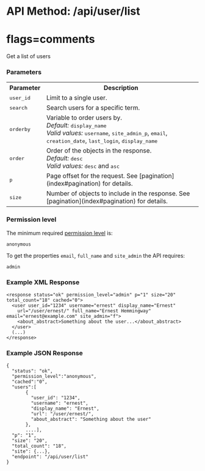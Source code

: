 # API Method: /api/user/list
# flags=comments

Get a list of users

### Parameters

<table class="pretty">
  <tr><th>Parameter</th><th>Description</th></tr>

  <tr>
    <td>
      <tt>user_id</tt> 
    </td>
    <td>
      Limit to a single user.
    </td>
  </tr>

  <tr>
    <td>
      <tt>search</tt>
    </td>
    <td>
      Search users for a specific term.
    </td>
  </tr>

  <tr>
    <td>
      <tt>orderby</tt>
    </td>
    <td>
      Variable to order users by.<br/>
      <i>Default:</i> <tt>display_name</tt><br/>
      <i>Valid values:</i> <tt>username</tt>, <tt>site_admin_p</tt>, <tt>email</tt>, <tt>creation_date</tt>, <tt>last_login</tt>, <tt>display_name</tt>
    </td>
  </tr>

  <tr>
    <td>
      <tt>order</tt>
    </td>
    <td>
      Order of the objects in the response.<br/>
      <i>Default:</i> <tt>desc</tt><br/>
      <i>Valid values:</i> <tt>desc</tt> and <tt>asc</tt>
    </td>
  </tr>

  <tr>
    <td>
      <tt>p</tt>
    </td>
    <td>
      Page offset for the request. See [pagination](index#pagination) for details.
    </td>
  </tr>

  <tr>
    <td>
      <tt>size</tt>
    </td>
    <td>
      Number of objects to include in the response. See [pagination](index#pagination) for details.
    </td>
  </tr>
</table>



### Permission level 

The minimum required [permission level](index#permission-level) is:

    anonymous

To get the properties `email`, `full_name` and `site_admin` the API requires:

    admin

### Example XML Response

    <response status="ok" permission_level="admin" p="1" size="20" total_count="18" cached="0">
      <user user_id="1234" username="ernest" display_name="Ernest" 
        url="/user/ernest/" full_name="Ernest Hemmingway" email="ernest@example.com" site_admin="f">
        <about_abstract>Something about the user...</about_abstract>
      </user>
      (...)
    </response>

### Example JSON Response

    {
      "status": "ok", 
      "permission_level":"anonymous",
      "cached":"0",
      "users":[
           {
             "user_id": "1234", 
             "username": "ernest", 
             "display_name": "Ernest", 
             "url": "/user/ernest/", 
             "about_abstract": "Something about the user"
           },
           ....],
      "p": "1",
      "size": "20",
      "total_count": "18",
      "site": {...},
      "endpoint": "/api/user/list"
    }
